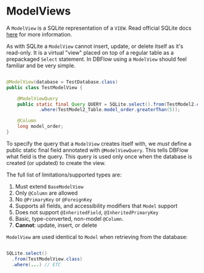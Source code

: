 # ModelViews

A `ModelView` is a SQLite representation of a `VIEW`. Read official SQLite docs
[here](https://www.sqlite.org/lang_createview.html) for more information.

As with SQLite a `ModelView` cannot insert, update, or delete itself as it's
read-only. It is a virtual "view" placed on top of a regular table as a prepackaged
`Select` statement. In DBFlow using a `ModelView` should feel familiar and be very simple.

```java

@ModelView(database = TestDatabase.class)
public class TestModelView {

    @ModelViewQuery
    public static final Query QUERY = SQLite.select().from(TestModel2.class)
            .where(TestModel2_Table.model_order.greaterThan(5));

    @Column
    long model_order;
}

```

To specify the query that a `ModelView` creates itself with, we _must_ define
a public static final field annotated with `@ModelViewQuery`. This tells DBFlow
what field is the query. This query is used only once when the database is created
(or updated) to create the view.


The full list of limitations/supported types are:
  1. Must extend `BaseModelView`
  2. Only `@Column` are allowed
  3. No `@PrimaryKey` or `@ForeignKey`
  4. Supports all fields, and accessibility modifiers that `Model` support
  5. Does not support `@InheritedField`, `@InheritedPrimaryKey`
  6. Basic, type-converted, non-model `@Column`.
  7. __Cannot__: update, insert, or delete

`ModelView` are used identical to `Model` when retrieving from the database:

```java

SQLite.select()
  .from(TestModelView.class)
  .where(...) // ETC

```
